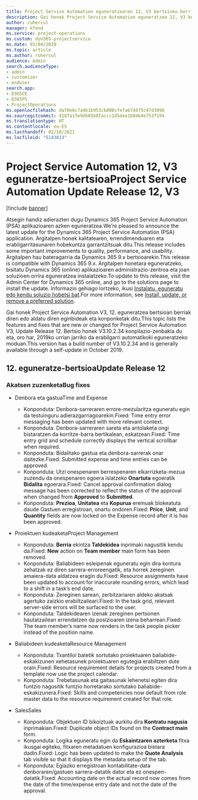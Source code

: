 ```yaml
---
title: Project Service Automation eguneratzearen 12, V3 bertsioko berrikuntzak edo aldaketak
description: Gai honek Project Service Automation eguneratzea 12, V3 bertsioko berritasunei buruzko informazioa ematen du.
author: ruhercul
manager: kfend
ms.service: project-operations
ms.custom: dyn365-projectservice
ms.date: 02/04/2020
ms.topic: article
ms.author: ruhercul
audience: Admin
search.audienceType:
- admin
- customizer
- enduser
search.app:
- D365CE
- D365PS
- ProjectOperations
ms.openlocfilehash: daf0e6c7a4b1b953cb808cfefab74475c47d3996
ms.sourcegitcommit: 418fa1fe9d605b8faccc2d5dee1b04b4e753f194
ms.translationtype: HT
ms.contentlocale: eu-ES
ms.lasthandoff: 02/10/2021
ms.locfileid: "5143813"
---
```

# <a name="project-service-automation-update-release-12-v3"></a><span data-ttu-id="232cf-103">Project Service Automation 12, V3 eguneratze-bertsioa</span><span class="sxs-lookup"><span data-stu-id="232cf-103">Project Service Automation Update Release 12, V3</span></span>

[!include [banner](../includes/psa-now-project-operations.md)]

<span data-ttu-id="232cf-104">Atsegin handiz adierazten dugu Dynamics 365 Project Service Automation (PSA) aplikazioaren azken eguneratzea.</span><span class="sxs-lookup"><span data-stu-id="232cf-104">We’re pleased to announce the latest update for the Dynamics 365 Project Service Automation (PSA) application.</span></span> <span data-ttu-id="232cf-105">Argitalpen honek kalitatearen, errendimenduaren eta erabilgarritasunaren hobekuntza garrantzitsuak ditu.</span><span class="sxs-lookup"><span data-stu-id="232cf-105">This release includes some important improvements to quality, performance, and usability.</span></span> <span data-ttu-id="232cf-106">Argitalpen hau bateragarria da Dynamics 365 9.x bertsioarekin.</span><span class="sxs-lookup"><span data-stu-id="232cf-106">This release is compatible with Dynamics 365 9.x.</span></span> <span data-ttu-id="232cf-107">Argitalpen honetara eguneratzeko, bisitatu Dynamics 365 (online) aplikazioaren administrazio-zentroa eta joan soluzioen orrira eguneratzea instalatzeko.</span><span class="sxs-lookup"><span data-stu-id="232cf-107">To update to this release, visit the Admin Center for Dynamics 365 online, and go to the solutions page to install the update.</span></span> <span data-ttu-id="232cf-108">Informazio gehiago lortzeko, ikusi [Instalatu, eguneratu edo kendu soluzio hobetsi bat](https://docs.microsoft.com/power-platform/admin/install-remove-preferred-solution).</span><span class="sxs-lookup"><span data-stu-id="232cf-108">For more information, see [Install, update, or remove a preferred solution](https://docs.microsoft.com/power-platform/admin/install-remove-preferred-solution).</span></span>

<span data-ttu-id="232cf-109">Gai honek Project Service Automation V3, 12. eguneratzea bertsioan berriak diren edo aldatu diren eginbideak eta konponketak ditu.</span><span class="sxs-lookup"><span data-stu-id="232cf-109">This topic lists the features and fixes that are new or changed for Project Service Automation V3, Update Release 12.</span></span> <span data-ttu-id="232cf-110">Bertsio honek V3.10.2.34 konpilazio-zenbakia du eta, oro har, 2019ko urrian jarriko da erabilgarri automatikoki eguneratzeko moduan.</span><span class="sxs-lookup"><span data-stu-id="232cf-110">This version has a build number of V3.10.2.34 and is generally available through a self-update in October 2019.</span></span>

## <a name="update-release-12"></a><span data-ttu-id="232cf-111">12. eguneratze-bertsioa</span><span class="sxs-lookup"><span data-stu-id="232cf-111">Update Release 12</span></span>

### <a name="bug-fixes"></a><span data-ttu-id="232cf-112">Akatsen zuzenketa</span><span class="sxs-lookup"><span data-stu-id="232cf-112">Bug fixes</span></span>

- <span data-ttu-id="232cf-113">Denbora eta gastua</span><span class="sxs-lookup"><span data-stu-id="232cf-113">Time and Expense</span></span>

    - <span data-ttu-id="232cf-114">Konponduta: Denbora-sarreraren errore-mezularitza eguneratu egin da testuinguru adierazgarriagoarekin.</span><span class="sxs-lookup"><span data-stu-id="232cf-114">Fixed: Time entry error messaging has been updated with more relevant context.</span></span>
    - <span data-ttu-id="232cf-115">Konponduta: Denbora-sarreraren sareta eta antolaketa ongi bistaratzen da korritze-barra bertikalean, eskatzean.</span><span class="sxs-lookup"><span data-stu-id="232cf-115">Fixed: Time entry grid and schedule correctly displays the vertical scrollbar when required.</span></span>
    - <span data-ttu-id="232cf-116">Konponduta: Bidalitako gastua eta denbora-sarrerak onar daitezke.</span><span class="sxs-lookup"><span data-stu-id="232cf-116">Fixed: Submitted expense and time entries can be approved.</span></span>
    - <span data-ttu-id="232cf-117">Konponduta: Utzi onespenaren berrespenaren elkarrizketa-mezua zuzendu da onespenaren egoera islatzeko **Onartuta** egoeratik **Bidalita** egoerara.</span><span class="sxs-lookup"><span data-stu-id="232cf-117">Fixed: Cancel approval confirmation dialog message has been corrected to reflect the status of the approval when changed from **Approved** to **Submitted**.</span></span>
    - <span data-ttu-id="232cf-118">Konponduta: **Prezioa**, **Unitatea** eta **Kopurua** eremuak blokeatuta daude Gastuen erregistroan, onartu ondoren.</span><span class="sxs-lookup"><span data-stu-id="232cf-118">Fixed: **Price**, **Unit**, and **Quantity** fields are now locked on the Expense record after it is has been approved.</span></span>

- <span data-ttu-id="232cf-119">Proiektuen kudeaketa</span><span class="sxs-lookup"><span data-stu-id="232cf-119">Project Management</span></span>

    - <span data-ttu-id="232cf-120">Konponduta: **Berria** ekintza **Taldekidea** inprimaki nagusitik kendu da.</span><span class="sxs-lookup"><span data-stu-id="232cf-120">Fixed: **New** action on **Team member** main form has been removed.</span></span>
    - <span data-ttu-id="232cf-121">Konponduta: Baliabideen esleipenak eguneratu egin dira kontura zehatzak ez diren sarrera-erroreengatik, eta horrek zereginen amaiera-data aldatzea eragin du.</span><span class="sxs-lookup"><span data-stu-id="232cf-121">Fixed: Resource assignments have been updated to account for inaccurate rounding errors, which lead to a shift in a task’s end date.</span></span>
    - <span data-ttu-id="232cf-122">Konponduta: Zereginen sarean, zerbitzariaren aldeko akatsak agertuko zaizkio erabiltzaileari.</span><span class="sxs-lookup"><span data-stu-id="232cf-122">Fixed: In the task grid, relevant server-side errors will be surfaced to the user.</span></span>
    - <span data-ttu-id="232cf-123">Konponduta: Taldekidearen izenak zereginen pertsonen hautatzailean errendatzen da posizioaren izena beharrean.</span><span class="sxs-lookup"><span data-stu-id="232cf-123">Fixed: The team member’s name now renders in the task people picker instead of the position name.</span></span>

- <span data-ttu-id="232cf-124">Baliabideen kudeaketa</span><span class="sxs-lookup"><span data-stu-id="232cf-124">Resource Management</span></span>

    - <span data-ttu-id="232cf-125">Konponduta: Txantiloi batetik sortutako proiektuaren baliabide-eskakizunen xehetasunek proiektuaren egutegia erabiltzen dute orain.</span><span class="sxs-lookup"><span data-stu-id="232cf-125">Fixed: Resource requirement details for projects created from a template now use the project calendar.</span></span>
    - <span data-ttu-id="232cf-126">Konponduta: Trebetasunak eta gaitasunak lehenetsi egiten dira funtzio nagusitik funtzio horretarako sortutako baliabide-eskakizunera.</span><span class="sxs-lookup"><span data-stu-id="232cf-126">Fixed: Skills and competencies now default from role master data to the resource requirement created for that role.</span></span>

- <span data-ttu-id="232cf-127">Sales</span><span class="sxs-lookup"><span data-stu-id="232cf-127">Sales</span></span>

    - <span data-ttu-id="232cf-128">Konponduta: Objektuen ID bikoiztuak aurkitu dira **Kontratu nagusia** inprimakian.</span><span class="sxs-lookup"><span data-stu-id="232cf-128">Fixed: Duplicate object IDs found on the **Contract main** form.</span></span>
    - <span data-ttu-id="232cf-129">Konponduta: Logika eguneratu egin da **Eskaintzaren azterketa** fitxa ikusgai egiteko, fitxaren metadatuen konfigurazioa bistara dadin.</span><span class="sxs-lookup"><span data-stu-id="232cf-129">Fixed: Logic has been updated to make the **Quote Analysis** tab visible so that it displays the metadata setup of the tab.</span></span>
    - <span data-ttu-id="232cf-130">Konponduta: Egiazko erregistroan kontabilitate-data denboraren/gastuen sarrera-datatik dator eta ez onespen-datatik.</span><span class="sxs-lookup"><span data-stu-id="232cf-130">Fixed: Accounting date on the actual record now comes from the date of the time/expense entry date and not the date of the approval.</span></span>
